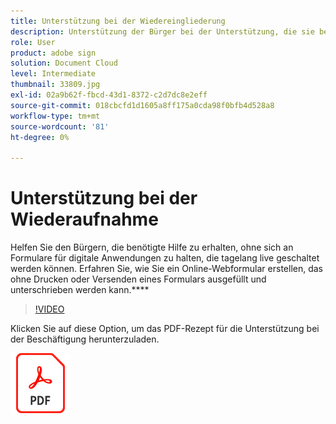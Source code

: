 ```yaml
---
title: Unterstützung bei der Wiedereingliederung
description: Unterstützung der Bürger bei der Unterstützung, die sie benötigen, ohne sich an Formulare für digitale Anwendungen zu orientieren, die tagtäglich live genutzt werden können
role: User
product: adobe sign
solution: Document Cloud
level: Intermediate
thumbnail: 33809.jpg
exl-id: 02a9b62f-fbcd-43d1-8372-c2d7dc8e2eff
source-git-commit: 018cbcfd1d1605a8ff175a0cda98f0bfb4d528a8
workflow-type: tm+mt
source-wordcount: '81'
ht-degree: 0%

---
```


# Unterstützung bei der Wiederaufnahme

Helfen Sie den Bürgern, die benötigte Hilfe zu erhalten, ohne sich an Formulare für digitale Anwendungen zu halten, die tagelang live geschaltet werden können. Erfahren Sie, wie Sie ein Online-Webformular erstellen, das ohne Drucken oder Versenden eines Formulars ausgefüllt und unterschrieben werden kann.****

>[!VIDEO](https://video.tv.adobe.com/v/33809?hidetitle=true)

Klicken Sie auf diese Option, um das PDF-Rezept für die Unterstützung bei der Beschäftigung herunterzuladen.

[![PDF herunterladen](../assets/acrobat_PDF_96.png)](../assets/UseCaseRecipe-EN-CreatingWebForms-Reemployment.pdf)

